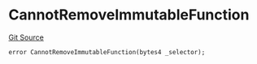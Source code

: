 # CannotRemoveImmutableFunction
[Git Source](https://github.com/thrackle-io/forte-rules-engine/blob/9fddf56ef55dac8b5660e8eb459c61d41ab7f720/src/protocol/economic/ruleProcessor/RuleProcessorDiamondLib.sol)


```solidity
error CannotRemoveImmutableFunction(bytes4 _selector);
```

